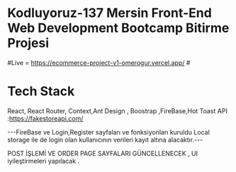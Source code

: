 # Kodluyoruz-137 Mersin Front-End Web Development Bootcamp Bitirme Projesi

#Live =  https://ecommerce-project-v1-omerogur.vercel.app/ #

# Tech Stack # 
React, React Router, Context,Ant Design , Boostrap ,FireBase,Hot Toast API :https://fakestoreapi.com/


---FireBase ve Login,Register sayfaları ve fonksiyonları kuruldu Local storage ile de login olan kullanıcının verileri kayıt altına alacaktır.---

POST İŞLEMİ  VE ORDER PAGE SAYFALARI GÜNCELLENECEK , UI iyileştirmeleri yapılacak .
